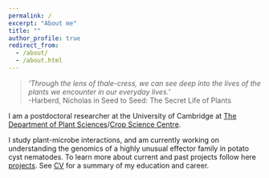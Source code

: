 ```yaml
---
permalink: /
excerpt: "About me"
title: ""
author_profile: true
redirect_from: 
  - /about/
  - /about.html
---
```


>*'Through the lens of thale-cress, we can see deep into the lives of the plants we encounter in our everyday lives.'*     
                                                                                    -Harberd,  Nicholas in Seed to Seed: The Secret Life of Plants

I am a postdoctoral researcher at the University of Cambridge at [The Department of Plant Sciences](https://www.plantsci.cam.ac.uk/directory/unnati-sonawala)/[Crop Science Centre](https://www.cropsciencecentre.org/staff/unnati-sonawala). 

I study plant-microbe interactions, and am currently working on understanding the genomics of a highly unusual effector family in potato cyst nematodes. To learn more about current and past projects follow here [projects](projects). See [CV](cv) for a summary of my education and career. 


